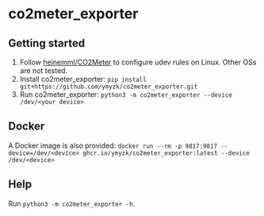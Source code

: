 # co2meter_exporter
## Getting started
1. Follow [heinemml/CO2Meter](https://github.com/heinemml/CO2Meter) to configure udev rules on Linux.
   Other OSs are not tested.
2. Install co2meter_exporter: `pip install git+https://github.com/ymyzk/co2meter_exporter.git`
3. Run co2meter_exporter: `python3 -m co2meter_exporter --device /dev/<your device>`

## Docker
A Docker image is also provided: `docker run --rm -p 9817:9817 --device=/dev/<device> ghcr.io/ymyzk/co2meter_exporter:latest --device /dev/<device>`

## Help
Run `python3 -m co2meter_exporter -h`.
